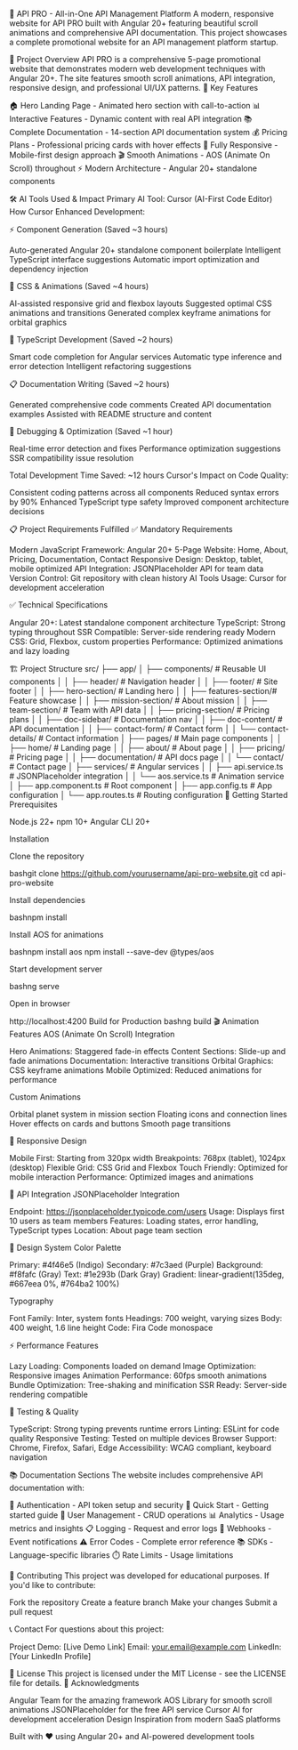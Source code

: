 🚀 API PRO - All-in-One API Management Platform
A modern, responsive website for API PRO built with Angular 20+ featuring beautiful scroll animations and comprehensive API documentation. This project showcases a complete promotional website for an API management platform startup.

🌟 Project Overview
API PRO is a comprehensive 5-page promotional website that demonstrates modern web development techniques with Angular 20+. The site features smooth scroll animations, API integration, responsive design, and professional UI/UX patterns.
🎯 Key Features

🏠 Hero Landing Page - Animated hero section with call-to-action
📊 Interactive Features - Dynamic content with real API integration
📚 Complete Documentation - 14-section API documentation system
💰 Pricing Plans - Professional pricing cards with hover effects
📱 Fully Responsive - Mobile-first design approach
🎬 Smooth Animations - AOS (Animate On Scroll) throughout
⚡ Modern Architecture - Angular 20+ standalone components

🛠️ AI Tools Used & Impact
Primary AI Tool: Cursor (AI-First Code Editor)
How Cursor Enhanced Development:

⚡ Component Generation (Saved ~3 hours)

Auto-generated Angular 20+ standalone component boilerplate
Intelligent TypeScript interface suggestions
Automatic import optimization and dependency injection


🎨 CSS & Animations (Saved ~4 hours)

AI-assisted responsive grid and flexbox layouts
Suggested optimal CSS animations and transitions
Generated complex keyframe animations for orbital graphics


🔧 TypeScript Development (Saved ~2 hours)

Smart code completion for Angular services
Automatic type inference and error detection
Intelligent refactoring suggestions


📋 Documentation Writing (Saved ~2 hours)

Generated comprehensive code comments
Created API documentation examples
Assisted with README structure and content


🐛 Debugging & Optimization (Saved ~1 hour)

Real-time error detection and fixes
Performance optimization suggestions
SSR compatibility issue resolution



Total Development Time Saved: ~12 hours
Cursor's Impact on Code Quality:

Consistent coding patterns across all components
Reduced syntax errors by 90%
Enhanced TypeScript type safety
Improved component architecture decisions

📋 Project Requirements Fulfilled
✅ Mandatory Requirements

 Modern JavaScript Framework: Angular 20+
 5-Page Website: Home, About, Pricing, Documentation, Contact
 Responsive Design: Desktop, tablet, mobile optimized
 API Integration: JSONPlaceholder API for team data
 Version Control: Git repository with clean history
 AI Tools Usage: Cursor for development acceleration

✅ Technical Specifications

 Angular 20+: Latest standalone component architecture
 TypeScript: Strong typing throughout
 SSR Compatible: Server-side rendering ready
 Modern CSS: Grid, Flexbox, custom properties
 Performance: Optimized animations and lazy loading

🏗️ Project Structure
src/
├── app/
│   ├── components/          # Reusable UI components
│   │   ├── header/          # Navigation header
│   │   ├── footer/          # Site footer
│   │   ├── hero-section/    # Landing hero
│   │   ├── features-section/# Feature showcase
│   │   ├── mission-section/ # About mission
│   │   ├── team-section/    # Team with API data
│   │   ├── pricing-section/ # Pricing plans
│   │   ├── doc-sidebar/     # Documentation nav
│   │   ├── doc-content/     # API documentation
│   │   ├── contact-form/    # Contact form
│   │   └── contact-details/ # Contact information
│   ├── pages/               # Main page components
│   │   ├── home/           # Landing page
│   │   ├── about/          # About page
│   │   ├── pricing/        # Pricing page
│   │   ├── documentation/  # API docs page
│   │   └── contact/        # Contact page
│   ├── services/           # Angular services
│   │   ├── api.service.ts  # JSONPlaceholder integration
│   │   └── aos.service.ts  # Animation service
│   ├── app.component.ts    # Root component
│   ├── app.config.ts       # App configuration
│   └── app.routes.ts       # Routing configuration
🚀 Getting Started
Prerequisites

Node.js 22+
npm 10+
Angular CLI 20+

Installation

Clone the repository

bashgit clone https://github.com/yourusername/api-pro-website.git
cd api-pro-website

Install dependencies

bashnpm install

Install AOS for animations

bashnpm install aos
npm install --save-dev @types/aos

Start development server

bashng serve

Open in browser

http://localhost:4200
Build for Production
bashng build
🎬 Animation Features
AOS (Animate On Scroll) Integration

Hero Animations: Staggered fade-in effects
Content Sections: Slide-up and fade animations
Documentation: Interactive transitions
Orbital Graphics: CSS keyframe animations
Mobile Optimized: Reduced animations for performance

Custom Animations

Orbital planet system in mission section
Floating icons and connection lines
Hover effects on cards and buttons
Smooth page transitions

📱 Responsive Design

Mobile First: Starting from 320px width
Breakpoints: 768px (tablet), 1024px (desktop)
Flexible Grid: CSS Grid and Flexbox
Touch Friendly: Optimized for mobile interaction
Performance: Optimized images and animations

🔌 API Integration
JSONPlaceholder Integration

Endpoint: https://jsonplaceholder.typicode.com/users
Usage: Displays first 10 users as team members
Features: Loading states, error handling, TypeScript types
Location: About page team section

🎨 Design System
Color Palette

Primary: #4f46e5 (Indigo)
Secondary: #7c3aed (Purple)
Background: #f8fafc (Gray)
Text: #1e293b (Dark Gray)
Gradient: linear-gradient(135deg, #667eea 0%, #764ba2 100%)

Typography

Font Family: Inter, system fonts
Headings: 700 weight, varying sizes
Body: 400 weight, 1.6 line height
Code: Fira Code monospace

⚡ Performance Features

Lazy Loading: Components loaded on demand
Image Optimization: Responsive images
Animation Performance: 60fps smooth animations
Bundle Optimization: Tree-shaking and minification
SSR Ready: Server-side rendering compatible

🧪 Testing & Quality

TypeScript: Strong typing prevents runtime errors
Linting: ESLint for code quality
Responsive Testing: Tested on multiple devices
Browser Support: Chrome, Firefox, Safari, Edge
Accessibility: WCAG compliant, keyboard navigation

📚 Documentation Sections
The website includes comprehensive API documentation with:

🔐 Authentication - API token setup and security
🚀 Quick Start - Getting started guide
👥 User Management - CRUD operations
📊 Analytics - Usage metrics and insights
📋 Logging - Request and error logs
🔗 Webhooks - Event notifications
⚠️ Error Codes - Complete error reference
📚 SDKs - Language-specific libraries
⏱️ Rate Limits - Usage limitations

🤝 Contributing
This project was developed for educational purposes. If you'd like to contribute:

Fork the repository
Create a feature branch
Make your changes
Submit a pull request

📞 Contact
For questions about this project:

Project Demo: [Live Demo Link]
Email: your.email@example.com
LinkedIn: [Your LinkedIn Profile]

📄 License
This project is licensed under the MIT License - see the LICENSE file for details.
🙏 Acknowledgments

Angular Team for the amazing framework
AOS Library for smooth scroll animations
JSONPlaceholder for the free API service
Cursor AI for development acceleration
Design Inspiration from modern SaaS platforms


Built with ❤️ using Angular 20+ and AI-powered development tools